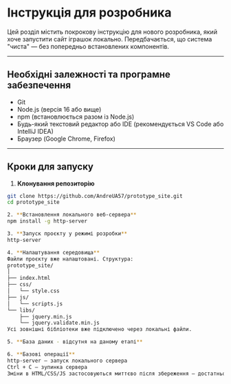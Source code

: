 # Інструкція для розробника

Цей розділ містить покрокову інструкцію для нового розробника, який хоче запустити сайт іграшок локально. Передбачається, що система "чиста" — без попередньо встановлених компонентів.

---

## Необхідні залежності та програмне забезпечення

- Git
- Node.js (версія 16 або вище)
- npm (встановлюється разом із Node.js)
- Будь-який текстовий редактор або IDE (рекомендується VS Code або IntelliJ IDEA)
- Браузер (Google Chrome, Firefox)

---

## Кроки для запуску

1. **Клонування репозиторію**
```bash
git clone https://github.com/AndreUA57/prototype_site.git
cd prototype_site

2. **Встановлення локального веб-сервера**
npm install -g http-server

3. **Запуск проєкту у режимі розробки**
http-server

4. **Налаштування середовища**
Файли проєкту вже налаштовані. Структура:
prototype_site/
│
├── index.html
├── css/
│   └── style.css
├── js/
│   └── scripts.js
└── libs/
    ├── jquery.min.js
    └── jquery.validate.min.js
Усі зовнішні бібліотеки вже підключено через локальні файли.

5. **База даних - відсутня на даному етапі**

6. **Базові операції**
http-server — запуск локального сервера
Ctrl + C — зупинка сервера
Зміни в HTML/CSS/JS застосовуються миттєво після збереження — достатньо перезавантажити сторінку
